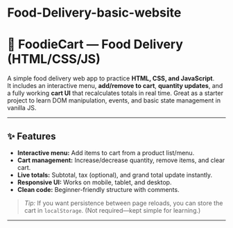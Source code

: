 # Food-Delivery-basic-website
# 🍴 FoodieCart — Food Delivery (HTML/CSS/JS)

A simple food delivery web app to practice **HTML, CSS, and JavaScript**.  
It includes an interactive menu, **add/remove to cart**, **quantity updates**, and a fully working **cart UI** that recalculates totals in real time. Great as a starter project to learn DOM manipulation, events, and basic state management in vanilla JS.

---

## ✨ Features

- **Interactive menu:** Add items to cart from a product list/menu.
- **Cart management:** Increase/decrease quantity, remove items, and clear cart.
- **Live totals:** Subtotal, tax (optional), and grand total update instantly.
- **Responsive UI:** Works on mobile, tablet, and desktop.
- **Clean code:** Beginner-friendly structure with comments.

> _Tip:_ If you want persistence between page reloads, you can store the cart in `localStorage`. (Not required—kept simple for learning.)

---

